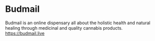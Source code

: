 # Budmail
Budmail is an online dispensary all about the holistic health and natural healing through medicinal and quality cannabis products.
https://budmail.live
